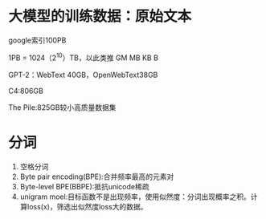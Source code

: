 # 大模型的训练数据：原始文本
google索引100PB

1PB = 1024（$2^10$）TB，以此类推 GM MB KB B

GPT-2：WebText 40GB，OpenWebText38GB

C4:806GB

The Pile:825GB较小高质量数据集

# 分词
1. 空格分词
2. Byte pair encoding(BPE):合并频率最高的元素对
3. Byte-level BPE(BBPE):抵抗unicode稀疏
4. unigram moel:目标函数不是出现频率，使用似然度：分词出现概率之积。计算loss(x)，筛选出似然度loss大的数据。
